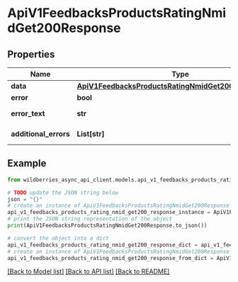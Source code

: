 # ApiV1FeedbacksProductsRatingNmidGet200Response


## Properties

Name | Type | Description | Notes
------------ | ------------- | ------------- | -------------
**data** | [**ApiV1FeedbacksProductsRatingNmidGet200ResponseData**](ApiV1FeedbacksProductsRatingNmidGet200ResponseData.md) |  | [optional] 
**error** | **bool** | Есть ли ошибка | [optional] 
**error_text** | **str** | Описание ошибки | [optional] 
**additional_errors** | **List[str]** | Дополнительные ошибки | [optional] 

## Example

```python
from wildberries_async_api_client.models.api_v1_feedbacks_products_rating_nmid_get200_response import ApiV1FeedbacksProductsRatingNmidGet200Response

# TODO update the JSON string below
json = "{}"
# create an instance of ApiV1FeedbacksProductsRatingNmidGet200Response from a JSON string
api_v1_feedbacks_products_rating_nmid_get200_response_instance = ApiV1FeedbacksProductsRatingNmidGet200Response.from_json(json)
# print the JSON string representation of the object
print(ApiV1FeedbacksProductsRatingNmidGet200Response.to_json())

# convert the object into a dict
api_v1_feedbacks_products_rating_nmid_get200_response_dict = api_v1_feedbacks_products_rating_nmid_get200_response_instance.to_dict()
# create an instance of ApiV1FeedbacksProductsRatingNmidGet200Response from a dict
api_v1_feedbacks_products_rating_nmid_get200_response_from_dict = ApiV1FeedbacksProductsRatingNmidGet200Response.from_dict(api_v1_feedbacks_products_rating_nmid_get200_response_dict)
```
[[Back to Model list]](../README.md#documentation-for-models) [[Back to API list]](../README.md#documentation-for-api-endpoints) [[Back to README]](../README.md)


